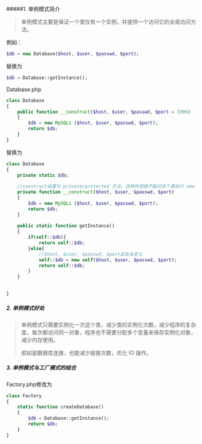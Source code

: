 #####1. 单例模式简介

> 单例模式主要是保证一个类仅有一个实例，并提供一个访问它的全局访问方法。
> 

例如：
```php
$db = new Database($host, $user, $passwd, $port);
```
替换为
```php
$db = Database::getInstance();
```
Database.php
```php
class Database 
{
    public function __construct($host, $user, $passwd, $port = 3306)
    {
		$db = new MySQLi ($host, $user, $passwd, $port);
		return $db;
    }
}
```
替换为
```php
class Database 
{
	private static $db;
	
	//construct设置为 private/protected 方法，这样外部就不能对这个类执行 new Database() 操作了
    private function __construct($host, $user, $passwd, $port)
    {
		$db = new MySQLi ($host, $user, $passwd, $port);
		return $db;
    }
    
    public static function getInstance()
    {
        if(self::$db){
            return self::$db;
        }else{
            //$host, $user, $passwd, $port此处未定义
        	self::$db = new self($host, $user, $passwd, $port);
            return self::$db;
        }
    }
    
    
}
```
##### 2. 单例模式好处

> 单例模式只需要实例化一次这个类，减少类的实例化次数，减少程序的复杂度，每次都访问同一对象，程序也不需要分配多个变量来保存实例化对象，减少内存使用。
>
> 假如是数据库连接，也能减少链接次数，优化 IO 操作。



##### 3. 单例模式与工厂模式的结合

Factory.php修改为
```php
class Factory 
{
    static function createDatabase()
    {
		$db = Database::getInstance();
		return $db;
    }
}
```